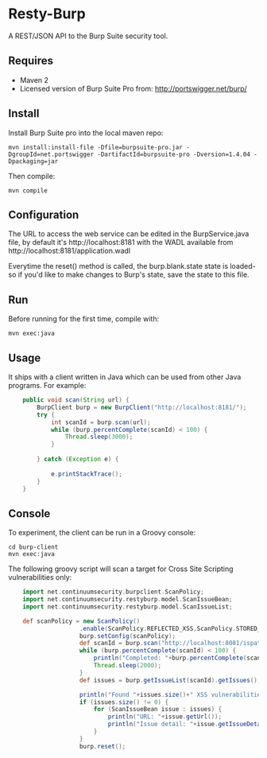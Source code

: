# Resty-Burp
A REST/JSON API to the Burp Suite security tool.

## Requires
- Maven 2
- Licensed version of Burp Suite Pro from: http://portswigger.net/burp/

## Install
Install Burp Suite pro into the local maven repo:

	mvn install:install-file -Dfile=burpsuite-pro.jar -DgroupId=net.portswigger -DartifactId=burpsuite-pro -Dversion=1.4.04 -Dpackaging=jar

Then compile:

	mvn compile

## Configuration
The URL to access the web service can be edited in the BurpService.java file, by default it's http://localhost:8181 with the WADL available from http://localhost:8181/application.wadl

Everytime the reset() method is called, the burp.blank.state state is loaded- so if you'd like to make changes to Burp's state, save the state to this file.

## Run
Before running for the first time, compile with:

	mvn exec:java

## Usage
It ships with a client written in Java which can be used from other Java programs.
For example:

```java
	public void scan(String url) {
		BurpClient burp = new BurpClient("http://localhost:8181/");
		try {
			int scanId = burp.scan(url);
			while (burp.percentComplete(scanId) < 100) {
				Thread.sleep(3000);
			}
			
		} catch (Exception e) {
			
			e.printStackTrace();
		}
	}
```

## Console
To experiment, the client can be run in a Groovy console:
	
	cd burp-client
	mvn exec:java
	
The following groovy script will scan a target for Cross Site Scripting vulnerabilities only:

```groovy
	import net.continuumsecurity.burpclient.ScanPolicy;
	import net.continuumsecurity.restyburp.model.ScanIssueBean;
	import net.continuumsecurity.restyburp.model.ScanIssueList;

	def scanPolicy = new ScanPolicy()
                    .enable(ScanPolicy.REFLECTED_XSS,ScanPolicy.STORED_XSS).getPolicy();
					burp.setConfig(scanPolicy);
					def scanId = burp.scan("http://localhost:8081/ispatula");
					while (burp.percentComplete(scanId) < 100) {
    					println("Completed: "+burp.percentComplete(scanId)+"%");
    					Thread.sleep(2000);
					}
					def issues = burp.getIssueList(scanId).getIssues();

					println("Found "+issues.size()+" XSS vulnerabilities: ");
					if (issues.size() != 0) {
    					for (ScanIssueBean issue : issues) {
        					println("URL: "+issue.getUrl());
        					println("Issue detail: "+issue.getIssueDetail());
    					}
					}
					burp.reset();
```
